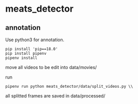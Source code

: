 # meats_detector

## annotation
Use python3 for annotation.
```
pip install 'pip==18.0'
pip install pipenv
pipenv install
```

move all videos to be edit into data/movies/

run
```
pipenv run python meats_detector/data/split_videos.py \\
```

all splitted frames are saved in data/processed/
